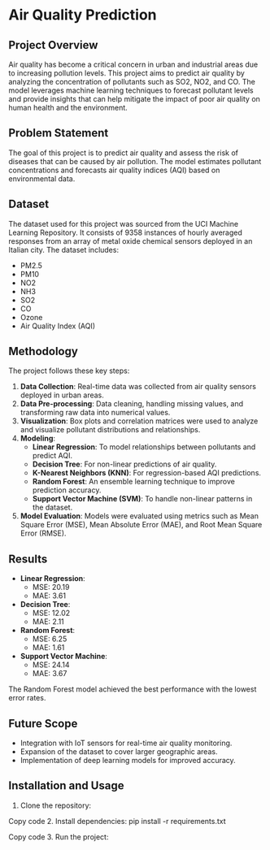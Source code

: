 # Air Quality Prediction

## Project Overview
Air quality has become a critical concern in urban and industrial areas due to increasing pollution levels. This project aims to predict air quality by analyzing the concentration of pollutants such as SO2, NO2, and CO. The model leverages machine learning techniques to forecast pollutant levels and provide insights that can help mitigate the impact of poor air quality on human health and the environment.

## Problem Statement
The goal of this project is to predict air quality and assess the risk of diseases that can be caused by air pollution. The model estimates pollutant concentrations and forecasts air quality indices (AQI) based on environmental data.

## Dataset
The dataset used for this project was sourced from the UCI Machine Learning Repository. It consists of 9358 instances of hourly averaged responses from an array of metal oxide chemical sensors deployed in an Italian city. The dataset includes:
- PM2.5
- PM10
- NO2
- NH3
- SO2
- CO
- Ozone
- Air Quality Index (AQI)

## Methodology
The project follows these key steps:
1. **Data Collection**: Real-time data was collected from air quality sensors deployed in urban areas.
2. **Data Pre-processing**: Data cleaning, handling missing values, and transforming raw data into numerical values.
3. **Visualization**: Box plots and correlation matrices were used to analyze and visualize pollutant distributions and relationships.
4. **Modeling**:
   - **Linear Regression**: To model relationships between pollutants and predict AQI.
   - **Decision Tree**: For non-linear predictions of air quality.
   - **K-Nearest Neighbors (KNN)**: For regression-based AQI predictions.
   - **Random Forest**: An ensemble learning technique to improve prediction accuracy.
   - **Support Vector Machine (SVM)**: To handle non-linear patterns in the dataset.
5. **Model Evaluation**: Models were evaluated using metrics such as Mean Square Error (MSE), Mean Absolute Error (MAE), and Root Mean Square Error (RMSE).

## Results
- **Linear Regression**:
  - MSE: 20.19
  - MAE: 3.61
- **Decision Tree**:
  - MSE: 12.02
  - MAE: 2.11
- **Random Forest**:
  - MSE: 6.25
  - MAE: 1.61
- **Support Vector Machine**:
  - MSE: 24.14
  - MAE: 3.67

The Random Forest model achieved the best performance with the lowest error rates.

## Future Scope
- Integration with IoT sensors for real-time air quality monitoring.
- Expansion of the dataset to cover larger geographic areas.
- Implementation of deep learning models for improved accuracy.

## Installation and Usage
1. Clone the repository:


Copy code
2. Install dependencies:
pip install -r requirements.txt

Copy code
3. Run the project:
